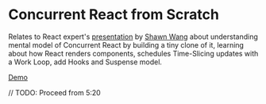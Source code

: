 # Concurrent React from Scratch

Relates to React expert's [presentation](https://egghead.io/talks/react-concurrent-react-from-scratch) by [Shawn Wang](https://egghead.io/q/resources-by-shawn-wang) about understanding mental model of Concurrent React by building a tiny clone of it, learning about how React renders components, schedules Time-Slicing updates with a Work Loop, add Hooks and Suspense model.

[Demo](https://ntonbala.github.io/react-lessons/concurrent-react/)

// TODO: Proceed from 5:20
